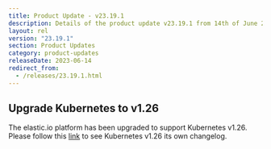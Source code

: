 ```yaml
---
title: Product Update - v23.19.1
description: Details of the product update v23.19.1 from 14th of June 2023.
layout: rel
version: "23.19.1"
section: Product Updates
category: product-updates
releaseDate: 2023-06-14
redirect_from:
  - /releases/23.19.1.html
---
```


## Upgrade Kubernetes to v1.26
The elastic.io platform has been upgraded to support Kubernetes v1.26.
Please follow this [link](https://github.com/kubernetes/kubernetes/blob/master/CHANGELOG/CHANGELOG-1.26.md#changelog-since-v1264) to see Kubernetes v1.26 its own changelog.
